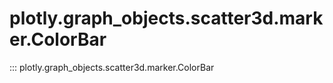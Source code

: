 # plotly.graph_objects.scatter3d.marker.ColorBar

::: plotly.graph_objects.scatter3d.marker.ColorBar
